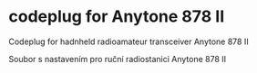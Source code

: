 # codeplug for Anytone 878 II
Codeplug for hadnheld radioamateur transceiver Anytone 878 II

Soubor s nastavením pro ruční radiostanici Anytone 878 II

